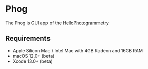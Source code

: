 # Phog

The Phog is GUI app of the [HelloPhotogrammetry](https://developer.apple.com/documentation/realitykit/creating_a_photogrammetry_command-line_app)

## Requirements

- Apple Silicon Mac / Intel Mac with 4GB Radeon and 16GB RAM
- macOS 12.0+ (beta)
- Xcode 13.0+ (beta)
